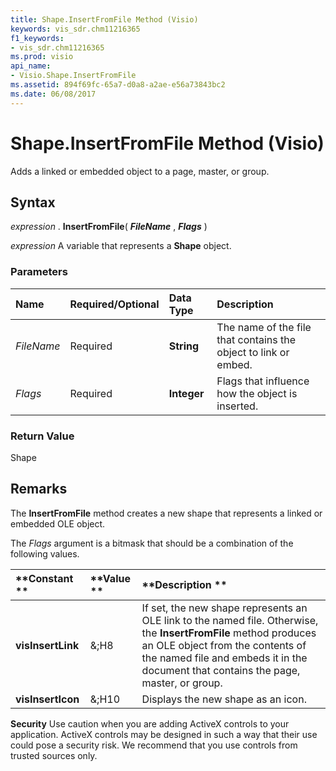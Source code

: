 ```yaml
---
title: Shape.InsertFromFile Method (Visio)
keywords: vis_sdr.chm11216365
f1_keywords:
- vis_sdr.chm11216365
ms.prod: visio
api_name:
- Visio.Shape.InsertFromFile
ms.assetid: 894f69fc-65a7-d0a8-a2ae-e56a73843bc2
ms.date: 06/08/2017
---
```



# Shape.InsertFromFile Method (Visio)

Adds a linked or embedded object to a page, master, or group.


## Syntax

 _expression_ . **InsertFromFile**( **_FileName_** , **_Flags_** )

 _expression_ A variable that represents a **Shape** object.


### Parameters



|**Name**|**Required/Optional**|**Data Type**|**Description**|
|:-----|:-----|:-----|:-----|
| _FileName_|Required| **String**|The name of the file that contains the object to link or embed.|
| _Flags_|Required| **Integer**|Flags that influence how the object is inserted.|

### Return Value

Shape


## Remarks

The **InsertFromFile** method creates a new shape that represents a linked or embedded OLE object.

The  _Flags_ argument is a bitmask that should be a combination of the following values.



|**Constant **|**Value **|**Description **|
|:-----|:-----|:-----|
| **visInsertLink**|&;H8|If set, the new shape represents an OLE link to the named file. Otherwise, the **InsertFromFile** method produces an OLE object from the contents of the named file and embeds it in the document that contains the page, master, or group.|
| **visInsertIcon**|&;H10|Displays the new shape as an icon.|
 **Security** Use caution when you are adding ActiveX controls to your application. ActiveX controls may be designed in such a way that their use could pose a security risk. We recommend that you use controls from trusted sources only.


